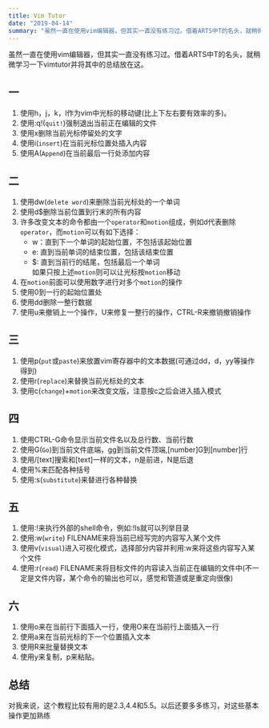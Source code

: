 ```yaml
---
title: Vim Tutor
date: "2019-04-14"
summary: "虽然一直在使用vim编辑器，但其实一直没有练习过。借着ARTS中T的名头，就稍微学习一下vimtutor并将其中的总结放在这" 
---
```

虽然一直在使用vim编辑器，但其实一直没有练习过。借着ARTS中T的名头，就稍微学习一下vimtutor并将其中的总结放在这。  

## 一
1. 使用h，j，k，l作为vim中光标的移动键(比上下左右要有效率的多)。  
2. 使用:q!(`quit!`)强制退出当前正在编辑的文件  
3. 使用x删除当前光标停留处的文字  
4. 使用i(`insert`)在当前光标位置处插入内容  
5. 使用A(`Append`)在当前最后一行处添加内容  

## 二
1. 使用dw(`delete word`)来删除当前光标处的一个单词  
2. 使用d$删除当前位置到行末的所有内容  
3. 许多改变文本的命令都由一个`operator`和`motion`组成，例如d代表删除`operator`，而`motion`可以有如下选择：  
    * w：直到下一个单词的起始位置，不包括该起始位置  
    * e: 直到当前单词的结束位置，包括该结束位置  
    * $: 直到当前行的结尾，包括最后一个单词  
    如果只按上述`motion`则可以让光标按`motion`移动  
4. 在`motion`前面可以使用数字进行对多个`motion`的操作  
5. 使用0到一行的起始位置处  
6. 使用dd删除一整行数据  
7. 使用u来撤销上一个操作，U来修复一整行的操作，CTRL-R来撤销撤销操作  

## 三
1. 使用p(`put`或`paste`)来放置vim寄存器中的文本数据(可通过dd，d，yy等操作得到)  
2. 使用r(`replace`)来替换当前光标处的文本  
3. 使用c(`change`)+`motion`来改变文版，注意按c之后会进入插入模式  

## 四
1. 使用CTRL-G命令显示当前文件名以及总行数、当前行数  
2. 使用G(`Go`)到当前文件底端，gg到当前文件顶端,[number]G到[number]行  
3. 使用/[text]搜索和[text]一样的文本，n是前进，N是后退  
4. 使用%来匹配各种括号  
5. 使用:s(`substitute`)来替进行各种替换  

## 五
1. 使用:!来执行外部的shell命令，例如:!ls就可以列举目录  
2. 使用:w(`write`) FILENAME来将当前已经写完的内容写入某个文件  
3. 使用v(`visual`)进入可视化模式，选择部分内容并利用:w来将这些内容写入某个文件  
4. 使用:r(`read`) FILENAME来将目标文件的内容读入当前正在编辑的文件中(不一定是文件内容，某个命令的输出也可以，感觉和管道或是重定向很像)  

## 六
1. 使用o来在当前行下面插入一行，使用O来在当前行上面插入一行  
2. 使用a来在当前光标的下一个位置插入文本  
3. 使用R来批量替换文本  
4. 使用y来复制，p来粘贴。  

## 总结  
对我来说，这个教程比较有用的是2.3,4.4和5.5。以后还要多多练习，对这些基本操作更加熟练
